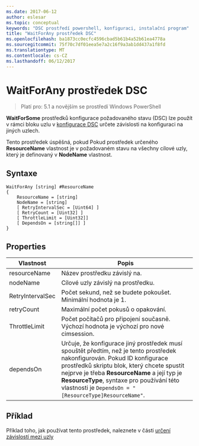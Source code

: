 ```yaml
---
ms.date: 2017-06-12
author: eslesar
ms.topic: conceptual
keywords: "DSC prostředí powershell, konfiguraci, instalační program"
title: "WaitForAny prostředek DSC"
ms.openlocfilehash: ba1873cc0ecfc4596cbad5b61b4a52b61ea4778a
ms.sourcegitcommit: 75f70c7df01eea5e7a2c16f9a3ab1dd437a1f8fd
ms.translationtype: MT
ms.contentlocale: cs-CZ
ms.lasthandoff: 06/12/2017
---
```

# <a name="dsc-waitforany-resource"></a>WaitForAny prostředek DSC

> Platí pro: 5.1 a novějším se prostředí Windows PowerShell

**WaitForSome** prostředků konfigurace požadovaného stavu (DSC) lze použít v rámci bloku uzlu v [konfigurace DSC](configurations.md) určete závislosti na konfiguraci na jiných uzlech.

Tento prostředek úspěšná, pokud Pokud prostředek určeného **ResourceName** vlastnost je v požadovaném stavu na všechny cílové uzly, který je definovaný v **NodeName** vlastnost.


## <a name="syntax"></a>Syntaxe

```
WaitForAny [string] #ResourceName
{
    ResourceName = [string]
    NodeName = [string]
    [ RetryIntervalSec = [Uint64] ]
    [ RetryCount = [Uint32] ] 
    [ ThrottleLimit = [Uint32]]
    [ DependsOn = [string[]] ]
}
```

## <a name="properties"></a>Properties

|  Vlastnost  |  Popis   | 
|---|---| 
| resourceName| Název prostředku závislý na.| 
| nodeName| Cílové uzly závislý na prostředku.| 
| RetryIntervalSec| Počet sekund, než se budete pokoušet. Minimální hodnota je 1.| 
| retryCount| Maximální počet pokusů o opakování.| 
| ThrottleLimit| Počet počítačů pro připojení současně. Výchozí hodnota je výchozí pro nové cimsession.| 
| dependsOn | Určuje, že konfigurace jiný prostředek musí spouštět předtím, než je tento prostředek nakonfigurován. Pokud ID konfigurace prostředků skriptu blok, který chcete spustit nejprve je třeba __ResourceName__ a její typ je __ResourceType__, syntaxe pro používání této vlastnosti je `DependsOn = "[ResourceType]ResourceName"`.|


## <a name="example"></a>Příklad

Příklad toho, jak používat tento prostředek, naleznete v části [určení závislostí mezi uzly](crossNodeDependencies.md)

